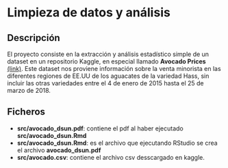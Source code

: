 # Limpieza de datos y análisis

## Descripción

El proyecto consiste en la extracción y análisis estadístico simple de un dataset en un repositorio Kaggle, en especial llamado **Avocado Prices** [(link)](https://www.kaggle.com/datasets/neuromusic/avocado-prices). Este dataset nos proviene información sobre la venta minorista en las diferentes regiones de EE.UU de los aguacates de la variedad Hass, sin incluir las otras variedades entre el 4 de enero de 2015 hasta el 25 de marzo de 2018.

## Ficheros

* **src/avocado_dsun.pdf**: contiene el pdf al haber ejecutado **src/avocado_dsun.Rmd**
* **src/avocado_dsun.Rmd**: es el archivo que ejecutando RStudio se crea el archivo **avocado_dsun.pdf**
* **src/avocado.csv**: contiene el archivo csv desscargado en kaggle.
